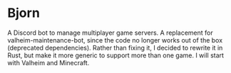 # Bjorn
A Discord bot to manage multiplayer game servers. A replacement for valheim-maintenance-bot, since the code no longer works out of the box (deprecated dependencies). Rather than fixing it, I decided to rewrite it in Rust, but make it more generic to support more than one game. I will start with Valheim and Minecraft.
